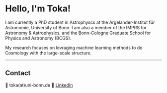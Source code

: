 # Hello, I'm Toka!

I am currently a PhD student in Astrophyscs at the Argelander-Institut für Astronomie, University of Bonn. I am also a member of the IMPRS for Astronomy & Astrophysics, and the Bonn-Cologne Graduate School for Physics and Astronomy (BCGS).

My research focuses on levraging machine learning methods to do Cosmology with the large-scale structure.

---

## Contact
📧 toka(at)uni-bonn.de
🔗 [LinkedIn](https://www.linkedin.com/in/tokaalokda)
